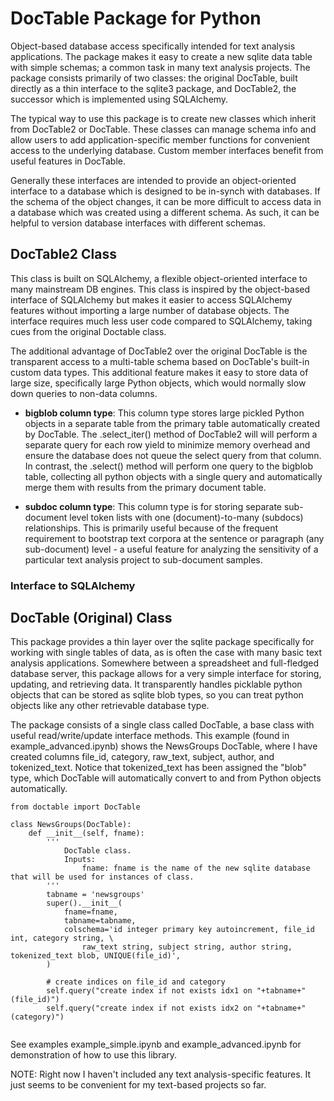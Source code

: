 

# DocTable Package for Python

Object-based database access specifically intended for text analysis applications. The package makes it easy to create a new sqlite data table with simple schemas; a common task in many text analysis projects. The package consists primarily of two classes: the original DocTable, built directly as a thin interface to the sqlite3 package, and DocTable2, the successor which is implemented using SQLAlchemy.

The typical way to use this package is to create new classes which inherit from DocTable2 or DocTable. These classes can manage schema info and allow users to add application-specific member functions for convenient access to the underlying database. Custom member interfaces benefit from useful features in DocTable.

Generally these interfaces are intended to provide an object-oriented interface to a database which is designed to be in-synch with databases. If the schema of the object changes, it can be more difficult to access data in a database which was created using a different schema. As such, it can be helpful to version database interfaces with different schemas.

## DocTable2 Class

This class is built on SQLAlchemy, a flexible object-oriented interface to many mainstream DB engines. This class is inspired by the object-based interface of SQLAlchemy but makes it easier to access SQLAlchemy features without importing a large number of database objects. The interface requires much less user code compared to SQLAlchemy, taking cues from the original Doctable class.

The additional advantage of DocTable2 over the original DocTable is the transparent access to a multi-table schema based on DocTable's built-in custom data types. This additional feature makes it easy to store data of large size, specifically large Python objects, which would normally slow down queries to non-data columns.

* **bigblob column type**: This column type stores large pickled Python objects in a separate table from the primary table automatically created by DocTable. The .select_iter() method of DocTable2 will will perform a separate query for each row yield to minimize memory overhead and ensure the database does not queue the select query from that column. In contrast, the .select() method will perform one query to the bigblob table, collecting all python objects with a single query and automatically merge them with results from the primary document table.

* **subdoc column type**: This column type is for storing separate sub-document level token lists with one (document)-to-many (subdocs) relationships. This is primarily useful because of the frequent requirement to bootstrap text corpora at the sentence or paragraph (any sub-document) level - a useful feature for analyzing the sensitivity of a particular text analysis project to sub-document samples.

### Interface to SQLAlchemy



## DocTable (Original) Class

This package provides a thin layer over the sqlite package specifically for working with single tables of data, as is often the case with many basic text analysis applications. Somewhere between a spreadsheet and full-fledged database server, this package allows for a very simple interface for storing, updating, and retrieving data. It transparently handles picklable python objects that can be stored as sqlite blob types, so you can treat python objects like any other retrievable database type.

The package consists of a single class called DocTable, a base class with useful read/write/update interface methods. This example (found in example_advanced.ipynb) shows the NewsGroups DocTable, where I have created columns file_id, category, raw_text, subject, author, and tokenized_text. Notice that tokenized_text has been assigned the "blob" type, which DocTable will automatically convert to and from Python objects automatically.


```
from doctable import DocTable

class NewsGroups(DocTable):
    def __init__(self, fname):
        '''
            DocTable class.
            Inputs:
                fname: fname is the name of the new sqlite database that will be used for instances of class.
        '''
        tabname = 'newsgroups'
        super().__init__(
            fname=fname, 
            tabname=tabname, 
            colschema='id integer primary key autoincrement, file_id int, category string, \
                raw_text string, subject string, author string, tokenized_text blob, UNIQUE(file_id)',
        )
        
        # create indices on file_id and category
        self.query("create index if not exists idx1 on "+tabname+"(file_id)")
        self.query("create index if not exists idx2 on "+tabname+"(category)")


```

See examples example_simple.ipynb and example_advanced.ipynb for demonstration of how to use this library.


NOTE: Right now I haven't included any text analysis-specific features. It just seems to be convenient for my text-based projects so far.



